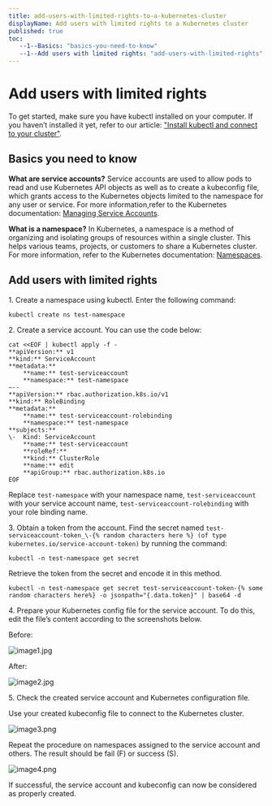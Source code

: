 ```yaml
---
title: add-users-with-limited-rights-to-a-kubernetes-cluster
displayName: Add users with limited rights to a Kubernetes cluster
published: true
toc:
   --1--Basics: "basics-you-need-to-know"
   --1--Add users with limited rights: "add-users-with-limited-rights"
---
```

# Add users with limited rights

To get started, make sure you have kubectl installed on your computer. If you haven’t installed it yet, refer to our article: <a href=“https://gcore.com/docs/cloud/kubernetes/clusters/connect/install-kubectl-and-connect-to-a-kubernetes-cluster” target="_blank">"Install kubectl and connect to your cluster"</a>.

## Basics you need to know

**What are service accounts?** Service accounts are used to allow pods to read and use Kubernetes API objects as well as to create a kubeconfig file, which grants access to the Kubernetes objects limited to the namespace for any user or service. For more information,refer to the Kubernetes documentation: <a href=“https://kubernetes.io/docs/reference/access-authn-authz/service-accounts-admin/” target="_blank">Managing Service Accounts</a>.

**What is a namespace?** In Kubernetes, a namespace is a method of organizing and isolating groups of resources within a single cluster. This helps various teams, projects, or customers to share a Kubernetes cluster. For more information, refer to the Kubernetes documentation: <a href=“https://kubernetes.io/docs/concepts/overview/working-with-objects/namespaces/” target="_blank">Namespaces</a>.

## Add users with limited rights

1. Create a namespace using kubectl. Enter the following command:

`kubectl create ns test-namespace`

2\. Create a service account. You can use the code below:

```
cat <<EOF | kubectl apply -f -
**apiVersion:** v1  
**kind:** ServiceAccount  
**metadata:**  
	**name:** test-serviceaccount  
	**namespace:** test-namespace  
–--  
**apiVersion:** rbac.authorization.k8s.io/v1  
**kind:** RoleBinding  
**metadata:**  
	**name:** test-serviceaccount-rolebinding  
	**namespace:** test-namespace  
**subjects:**  
\-	Kind: ServiceAccount  
	**name:** test-serviceaccount  
	**roleRef:**  
	**kind:** ClusterRole  
	**name:** edit   
	**apiGroup:** rbac.authorization.k8s.io  
EOF
```

Replace `test-namespace` with your namespace name, `test-serviceaccount` with your service account name, `test-serviceaccount-rolebinding` with your role binding name. 

3\. Obtain a token from the account. Find the secret named `test-serviceaccount-token_\-{% random characters here %} (of type kubernetes.io/service-account-token)` by running the command:

`kubectl -n test-namespace get secret`

Retrieve the token from the secret and encode it in this method.

`kubectl -n test-namespace get secret test-serviceaccount-token-{% some random characters here%} -o jsonpath="{.data.token}" | base64 -d`

4. Prepare your Kubernetes config file for the service account. To do this, edit the file’s content according to the screenshots below.

Before:

<img src="https://support.gcore.com/hc/article_attachments/11762472647057" alt="image1.jpg">

After:

<img src="https://support.gcore.com/hc/article_attachments/11762472647441" alt="image2.jpg">

5. Check the created service account and Kubernetes configuration file.

Use your created kubeconfig file to connect to the Kubernetes cluster.

<img src="https://support.gcore.com/hc/article_attachments/11762462520977" alt="image3.png">

Repeat the procedure on namespaces assigned to the service account and others. The result should be fail (F) or success (S).

<img src="https://support.gcore.com/hc/article_attachments/11762462523537" alt="image4.png">

If successful, the service account and kubeconfig can now be considered as properly created.